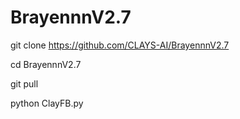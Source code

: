 # BrayennnV2.7


git clone https://github.com/CLAYS-AI/BrayennnV2.7

cd BrayennnV2.7

git pull

python ClayFB.py
